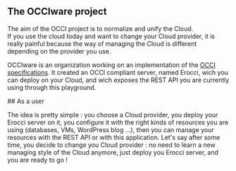 ## The OCCIware project

The aim of the OCCI project is to normalize and unify the Cloud.  
If you use the cloud today and want to change your Cloud provider, it is really painful because the way of managing the Cloud is
different depending on the provider you use.    

OCCIware is an organization working on an implementation of the [OCCI specifications](http://occi-wg.org/about/specification/). It created an OCCI compliant server, named Erocci,
wich you can deploy on your Cloud, and wich exposes the REST API you are currently using through this playground.

## As a user

The idea is pretty simple : you choose a Cloud provider, you deploy your Erocci server on it, you configure it with the right kinds of resources you are using
(databases, VMs, WordPress blog ...), then you can manage your resources with the REST API or with this application. Let's say after some time, you decide to change
you Cloud provider : no need to learn a new managing style of the Cloud anymore, just deploy you Erocci server, and you are ready to go !
